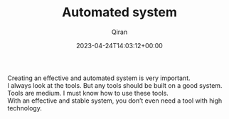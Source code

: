 ﻿---
title: Automated system
author: Qiran
type: post
date: 2023-04-24T14:03:12+00:00
aliases: ["/automated-system/"]
xyz_twap:
  - 1
categories:
  - Efficiency

---
Creating an effective and automated system is very important.  
I always look at the tools. But any tools should be built on a good system. Tools are medium. I must know how to use these tools.  
With an effective and stable system, you don&#8217;t even need a tool with high technology.
